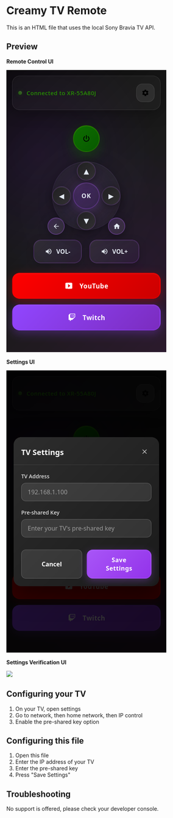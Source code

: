 # Creamy TV Remote

This is an HTML file that uses the local Sony Bravia TV API.

## Preview

**Remote Control UI**

![](./.readme/remote.png)

**Settings UI**

![](./.readme/settings.png)

**Settings Verification UI**

![](./.readme/verify.png)

## Configuring your TV

1. On your TV, open settings
2. Go to network, then home network, then IP control
3. Enable the pre-shared key option

## Configuring this file

1. Open this file
2. Enter the IP address of your TV
3. Enter the pre-shared key
4. Press "Save Settings"

## Troubleshooting

No support is offered, please check your developer console.
